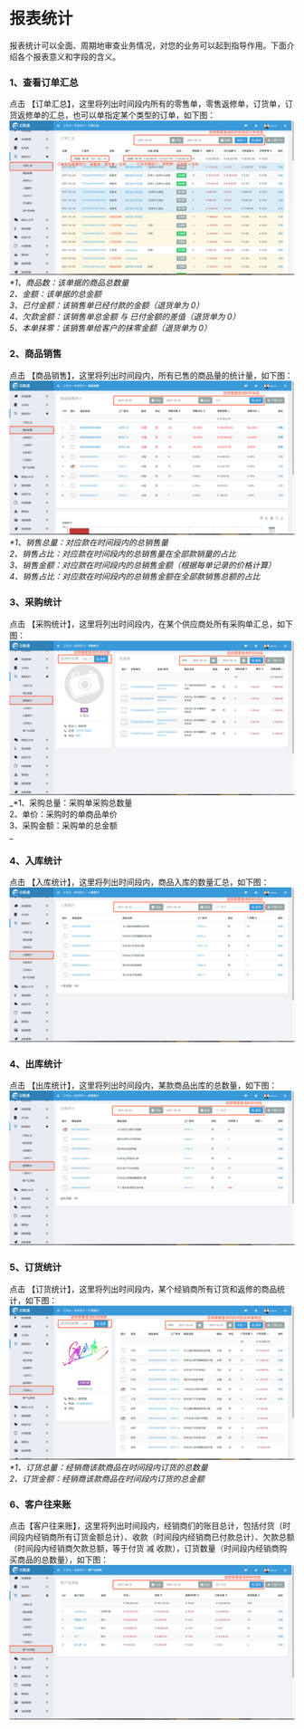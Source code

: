 # 报表统计

报表统计可以全面、周期地审查业务情况，对您的业务可以起到指导作用。下面介绍各个报表意义和字段的含义。

### 1、查看订单汇总

点击 【订单汇总】，这里将列出时间段内所有的零售单，零售返修单，订货单，订货返修单的汇总，也可以单指定某个类型的订单，如下图：![](/assets/bbtj-1.png)_\*1、商品数：该单据的商品总数量  
  2、金额：该单据的总金额  
  3、已付金额：该销售单已经付款的金额（退货单为 0）  
  4、欠款金额：该销售单总金额 与 已付金额的差值（退货单为 0）  
  5、本单抹零：该销售单给客户的抹零金额（退货单为 0）_

### 2、商品销售

点击 【商品销售】，这里将列出时间段内，所有已售的商品量的统计量，如下图：  
![](/assets/bbtj-2.png)_\*1、销售总量：对应款在时间段内的总销售量  
  2、销售占比：对应款在时间段内的总销售量在全部款销量的占比  
  3、销售金额：对应款在时间段内的总销售金额（根据每单记录的价格计算）  
  4、销售占比：对应款在时间段内的总销售金额在全部款销售总额的占比_

### 3、采购统计

点击 【采购统计】，这里将列出时间段内，在某个供应商处所有采购单汇总，如下图：  
![](/assets/bbtj-4.png)  
_\*1、采购总量：采购单采购总数量  
  2、单价：采购时的单商品单价  
  3、采购金额：采购单的总金额    
_

### 4、入库统计

点击 【入库统计】，这里将列出时间段内，商品入库的数量汇总，如下图：![](/assets/bbtj-5.png)

### 4、出库统计

点击 【出库统计】，这里将列出时间段内，某款商品出库的总数量，如下图：![](/assets/bbtj-6.png)

### 5、订货统计

点击 【订货统计】，这里将列出时间段内，某个经销商所有订货和返修的商品统计，如下图：  
![](/assets/bbtj-7.png)_\*1、订货总量：经销商该款商品在时间段内订货的总数量  
  2、订货金额：经销商该款商品在时间段内订货的总金额_

### 6、客户往来账

点击【客户往来账】，这里将列出时间段内，经销商们的账目总计，包括付货（时间段内经销商所有订货金额总计）、收款（时间段内经销商已付款总计）、欠款总额（时间段内经销商欠款总额，等于付货 减 收款），订货数量（时间段内经销商购买商品的总数量），如下图：![](/assets/dhtj-8.png)

